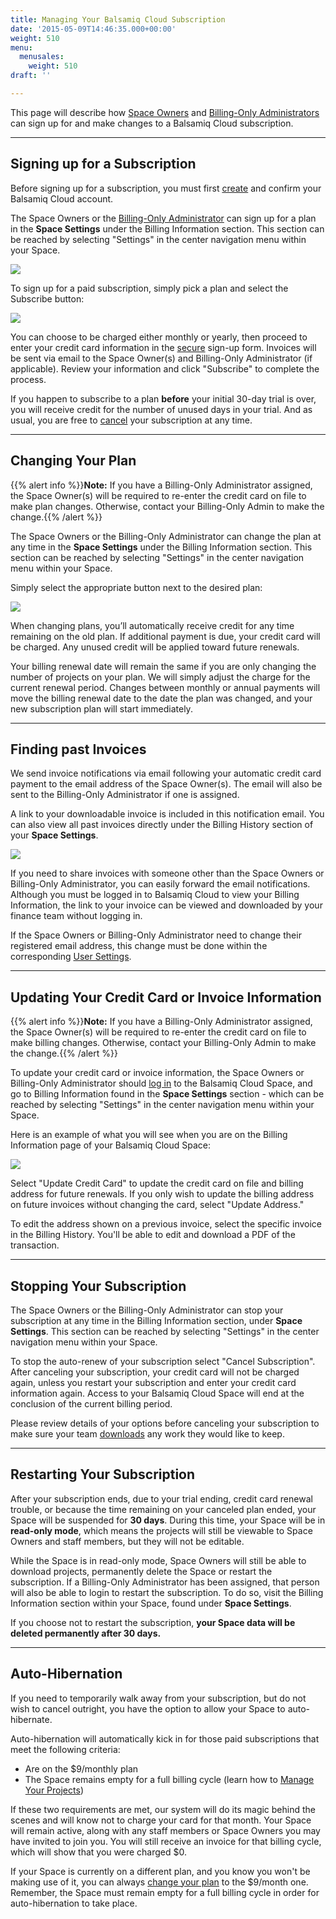 ```yaml
---
title: Managing Your Balsamiq Cloud Subscription
date: '2015-05-09T14:46:35.000+00:00'
weight: 510
menu:
  menusales:
    weight: 510
draft: ''

---
```


This page will describe how [Space Owners](https://docs.balsamiq.com/cloud/people/#space-owners) and [Billing-Only Administrators](https://docs.balsamiq.com/cloud/spaces/#making-someone-a-billing-only-administrator) can sign up for and make changes to a Balsamiq Cloud subscription.

* * *

## Signing up for a Subscription

Before signing up for a subscription, you must first [create](https://docs.balsamiq.com/cloud/intro/#quick-start-guide) and confirm your Balsamiq Cloud account.

The Space Owners or the [Billing-Only Administrator](https://docs.balsamiq.com/cloud/spaces/#making-someone-a-billing-only-administrator) can sign up for a plan in the **Space Settings** under the Billing Information section. This section can be reached by selecting "Settings" in the center navigation menu within your Space.

![](https://media.balsamiq.com/img/support/sales/cloud/space_settings.png)

To sign up for a paid subscription, simply pick a plan and select the Subscribe button:

![](https://media.balsamiq.com/img/support/sales/cloud/subscribe.png)

You can choose to be charged either monthly or yearly, then proceed to enter your credit card information in the [secure](/sales/safe/) sign-up form. Invoices will be sent via email to the Space Owner(s) and Billing-Only Administrator (if applicable). Review your information and click "Subscribe" to complete the process.

If you happen to subscribe to a plan **before** your initial 30-day trial is over, you will receive credit for the number of unused days in your trial. And as usual, you are free to [cancel](#stopping-your-subscription) your subscription at any time.

* * *

## Changing Your Plan

{{% alert info %}}**Note:** If you have a Billing-Only Administrator assigned, the Space Owner(s) will be required to re-enter the credit card on file to make plan changes. Otherwise, contact your Billing-Only Admin to make the change.{{% /alert %}}

The Space Owners or the Billing-Only Administrator can change the plan at any time in the **Space Settings** under the Billing Information section. This section can be reached by selecting "Settings" in the center navigation menu within your Space.

Simply select the appropriate button next to the desired plan:

![](https://media.balsamiq.com/img/support/sales/cloud/changing_plans.png)

When changing plans, you’ll automatically receive credit for any time remaining on the old plan. If additional payment is due, your credit card will be charged. Any unused credit will be applied toward future renewals.

Your billing renewal date will remain the same if you are only changing the number of projects on your plan. We will simply adjust the charge for the current renewal period. Changes between monthly or annual payments will move the billing renewal date to the date the plan was changed, and your new subscription plan will start immediately.

* * *

## Finding past Invoices

We send invoice notifications via email following your automatic credit card payment to the email address of the Space Owner(s). The email will also be sent to the Billing-Only Administrator if one is assigned.

A link to your downloadable invoice is included in this notification email. You can also view all past invoices directly under the Billing History section of your **Space Settings**.

![](https://media.balsamiq.com/img/support/sales/cloud/billing_history.png)

If you need to share invoices with someone other than the Space Owners or Billing-Only Administrator, you can easily forward the email notifications. Although you must be logged in to Balsamiq Cloud to view your Billing Information, the link to your invoice can be viewed and downloaded by your finance team without logging in.

If the Space Owners or Billing-Only Administrator need to change their registered email address, this change must be done within the corresponding [User Settings](https://docs.balsamiq.com/cloud/account-management/#user-settings).

* * *

## Updating Your Credit Card or Invoice Information

{{% alert info %}}**Note:** If you have a Billing-Only Administrator assigned, the Space Owner(s) will be required to re-enter the credit card on file to make billing changes. Otherwise, contact your Billing-Only Admin to make the change.{{% /alert %}}

To update your credit card or invoice information, the Space Owners or Billing-Only Administrator should [log in](https://balsamiq.cloud/) to the Balsamiq Cloud Space, and go to Billing Information found in the **Space Settings** section - which can be reached by selecting "Settings" in the center navigation menu within your Space.

Here is an example of what you will see when you are on the Billing Information page of your Balsamiq Cloud Space:

![](https://media.balsamiq.com/img/support/sales/cloud/update_cc.png)

Select "Update Credit Card" to update the credit card on file and billing address for future renewals. If you only wish to update the billing address on future invoices without changing the card, select "Update Address."

To edit the address shown on a previous invoice, select the specific invoice in the Billing History. You'll be able to edit and download a PDF of the transaction.

* * *

## Stopping Your Subscription

The Space Owners or the Billing-Only Administrator can stop your subscription at any time in the Billing Information section, under **Space Settings**. This section can be reached by selecting "Settings" in the center navigation menu within your Space.

To stop the auto-renew of your subscription select "Cancel Subscription". After canceling your subscription, your credit card will not be charged again, unless you restart your subscription and enter your credit card information again. Access to your Balsamiq Cloud Space will end at the conclusion of the current billing period.

Please review details of your options before canceling your subscription to make sure your team [downloads](https://docs.balsamiq.com/cloud/projects/#cloning-downloading-and-deleting-projects) any work they would like to keep.

* * *

## Restarting Your Subscription

After your subscription ends, due to your trial ending, credit card renewal trouble, or because the time remaining on your canceled plan ended, your Space will be suspended for **30 days**. During this time, your Space will be in **read-only mode**, which means the projects will still be viewable to Space Owners and staff members, but they will not be editable.

While the Space is in read-only mode, Space Owners will still be able to download projects, permanently delete the Space or restart the subscription. If a Billing-Only Administrator has been assigned, that person will also be able to login to restart the subscription. To do so, visit the Billing Information section within your Space, found under **Space Settings**.

If you choose not to restart the subscription, **your Space data will be deleted permanently after 30 days.**

* * *

## Auto-Hibernation

If you need to temporarily walk away from your subscription, but do not wish to cancel outright, you have the option to allow your Space to auto-hibernate.

Auto-hibernation will automatically kick in for those paid subscriptions that meet the following criteria:

* Are on the $9/monthly plan
* The Space remains empty for a full billing cycle (learn how to [Manage Your Projects](https://docs.balsamiq.com/cloud/projects/))

If these two requirements are met, our system will do its magic behind the scenes and will know not to charge your card for that month. Your Space will remain active, along with any staff members or Space Owners you may have invited to join you. You will still receive an invoice for that billing cycle, which will show that you were charged $0.

If your Space is currently on a different plan, and you know you won't be making use of it, you can always [change your plan](#changing-your-plan) to the $9/month one. Remember, the Space must remain empty for a full billing cycle in order for auto-hibernation to take place.
